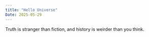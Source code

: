 ```yaml
---
title: "Hello Universe"
Date: 2025-05-29
---
```


Truth is stranger than fiction, and history is weirder than you think.
